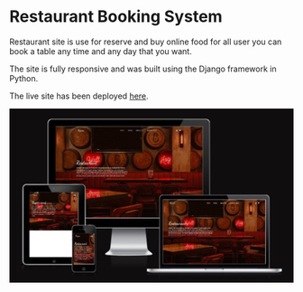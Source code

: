# Restaurant Booking System

Restaurant site is use for reserve and buy online food for all user you can book a table any time and any day that you want.

The site is fully responsive and was built using the Django framework in Python.

The live site has been deployed [here](https://ckz8748-django-booking-system-b2059e81383e.herokuapp.com/).

![Am I Responsive Image](static/images/front.jpeg)



